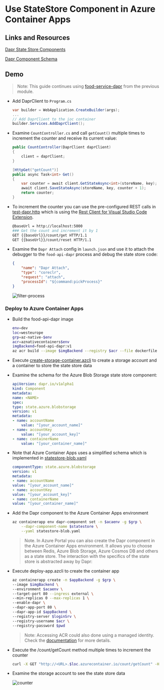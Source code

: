 # Use StateStore Component in Azure Container Apps

## Links and Resources

[Dapr State Store Components](https://docs.dapr.io/reference/components-reference/supported-state-stores/)

[Dapr Component Schema](https://learn.microsoft.com/en-us/azure/container-apps/dapr-overview?tabs=bicep1%2Cyaml#component-schema)

## Demo

>Note: This guide continues using [food-service-dapr](../00-app/food-service-dapr/) from the previous module.

- Add DaprClient to `Program.cs`

    ```c#
    var builder = WebApplication.CreateBuilder(args);
    ...
    // Add DaprClient to the ioc container
    builder.Services.AddDaprClient();
    ```
- Examine `CountController.cs` and call `getCount()` multiple times to increment the counter and receive its current value:

    ```c#
    public CountController(DaprClient daprClient)
    {
        client = daprClient;
    }

    [HttpGet("getCount")]
    public async Task<int> Get()
    {
        var counter = await client.GetStateAsync<int>(storeName, key);
        await client.SaveStateAsync(storeName, key, counter + 1);
        return counter;
    }
    ```

- To increment the counter you can use the pre-configured REST calls in [test-dapr.http](./food-service-dapr/test-dapr.http) which is using the [Rest Client for Visual Studio Code Extension](https://marketplace.visualstudio.com/items?itemName=humao.rest-client).      

    ```bash
    @baseUrl = http://localhost:5000
    ### Get the count and increment it by 1
    GET {{baseUrl}}/count/get HTTP/1.1
    GET {{baseUrl}}/count/reset HTTP/1.1
    ```

- Examine the `Dapr Attach` config in `launch.json` and use it to attach the debugger to the `food-api-dapr` process and debug the state store code:

    ```json
    {
        "name": "Dapr Attach",
        "type": "coreclr",
        "request": "attach",
        "processId": "${command:pickProcess}"
    }
    ```
    ![filter-process](_images/filter-process.png)

### Deploy to Azure Container Apps

- Build the food-api-dapr image

    ```bash
    env=dev
    loc=westeurope
    grp=az-native-$env
    acr=aznativecontainers$env
    imgBackend=food-api-dapr:v1
    az acr build --image $imgBackend --registry $acr --file dockerfile .
    ```
- Execute [create-storage-container.azcli](./create-storage-container.azcli) to create a storage account and a container to store the state store data

- Examine the schema for the Azure Blob Storage state store component:

    ```yaml
    apiVersion: dapr.io/v1alpha1
    kind: Component
    metadata:
    name: <NAME>
    spec:
    type: state.azure.blobstorage
    version: v1
    metadata:
    - name: accountName
        value: "[your_account_name]"
    - name: accountKey
        value: "[your_account_key]"
    - name: containerName
        value: "[your_container_name]"
    ```        

- Note that Azure Container Apps uses a simplified schema which is implemented in [statestore-blob.yaml](./statestore-blob.yaml)    


    ```yml
    componentType: state.azure.blobstorage
    version: v1
    metadata:
    - name: accountName
    value: "[your_account_name]"
    - name: accountKey
    value: "[your_account_key]"
    - name: containerName
    value: "[your_container_name]"
    ```

- Add the Dapr component to the Azure Container Apps environment

    ```bash
    az containerapp env dapr-component set -n $acaenv -g $grp \
        --dapr-component-name $statestore \
        --yaml statestore-blob.yaml
    ```    
    >Note. In Azure Portal you can also create the Dapr component in the Azure Container Apps environment. It allows you to choose between Redis, Azure Blob Storage, Azure Cosmos DB and others as a state store. The interaction with the specifics of the state store is abstracted away by Dapr:

- Execute deploy-app.azcli to create the container app

    ```bash
    az containerapp create -n $appBackend -g $grp \
    --image $imgBackend \
    --environment $acaenv \
    --target-port 80 --ingress external \
    --min-replicas 0 --max-replicas 1 \
    --enable-dapr \
    --dapr-app-port 80 \
    --dapr-app-id $appBackend \
    --registry-server $loginSrv \
    --registry-username $acr \
    --registry-password $pwd 
    ```

    >Note: Accessing ACR could also done using a managed identity. Check the [documentation](https://learn.microsoft.com/en-us/azure/container-apps/managed-identity-image-pull?tabs=azure-cli&pivots=command-line) for more details.

- Execute the /count/getCount method multiple times to increment the counter

    ```bash
    curl -X GET "http://<URL>.$loc.azurecontainer.io/count/getCount" -H  "accept: text/plain"
    ```

- Examine the storage account to see the state store data

    ![counter](_images/counter.png)
